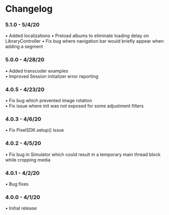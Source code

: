 # Changelog

### 5.1.0 - 5/4/20
&bull; Added localizations
&bull; Preload albums to eliminate loading delay on LibraryController
&bull; Fix bug where navigation bar would briefly appear when adding a segment

### 5.0.0 - 4/28/20
&bull; Added transcoder examples  
&bull; Improved Session initializer error reporting

### 4.0.5 - 4/23/20
&bull; Fix bug which prevented image rotation  
&bull; Fix issue where init was not exposed for some adjustment filters

### 4.0.3 - 4/6/20
&bull; Fix PixelSDK.setup() issue

### 4.0.2 - 4/5/20
&bull; Fix bug in Simulator which could result in a temporary main thread block while cropping media

### 4.0.1 - 4/2/20
&bull; Bug fixes

### 4.0.0 - 4/1/20
&bull; Initial release
